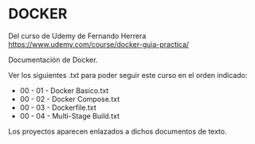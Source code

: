 # DOCKER

Del curso de Udemy de Fernando Herrera
https://www.udemy.com/course/docker-guia-practica/

Documentación de Docker.

Ver los siguientes .txt para poder seguir este curso en el orden indicado:

- 00 - 01 - Docker Basico.txt
- 00 - 02 - Docker Compose.txt
- 00 - 03 - Dockerfile.txt
- 00 - 04 - Multi-Stage Build.txt

Los proyectos aparecen enlazados a dichos documentos de texto.
